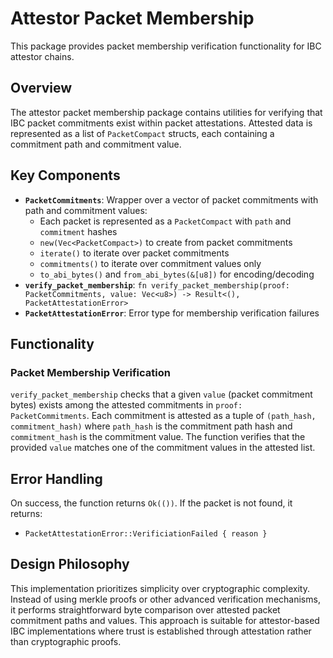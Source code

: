 # Attestor Packet Membership

This package provides packet membership verification functionality for IBC attestor chains.

## Overview

The attestor packet membership package contains utilities for verifying that IBC packet commitments exist within packet attestations. Attested data is represented as a list of `PacketCompact` structs, each containing a commitment path and commitment value.

## Key Components

- **`PacketCommitments`**: Wrapper over a vector of packet commitments with path and commitment values:
  - Each packet is represented as a `PacketCompact` with `path` and `commitment` hashes
  - `new(Vec<PacketCompact>)` to create from packet commitments
  - `iterate()` to iterate over packet commitments
  - `commitments()` to iterate over commitment values only
  - `to_abi_bytes()` and `from_abi_bytes(&[u8])` for encoding/decoding
- **`verify_packet_membership`**: `fn verify_packet_membership(proof: PacketCommitments, value: Vec<u8>) -> Result<(), PacketAttestationError>`
- **`PacketAttestationError`**: Error type for membership verification failures

## Functionality

### Packet Membership Verification

`verify_packet_membership` checks that a given `value` (packet commitment bytes) exists among the attested commitments in `proof: PacketCommitments`. Each commitment is attested as a tuple of `(path_hash, commitment_hash)` where `path_hash` is the commitment path hash and `commitment_hash` is the commitment value. The function verifies that the provided `value` matches one of the commitment values in the attested list.

## Error Handling

On success, the function returns `Ok(())`. If the packet is not found, it returns:

- `PacketAttestationError::VerificiationFailed { reason }`

## Design Philosophy

This implementation prioritizes simplicity over cryptographic complexity. Instead of using merkle proofs or other advanced verification mechanisms, it performs straightforward byte comparison over attested packet commitment paths and values. This approach is suitable for attestor-based IBC implementations where trust is established through attestation rather than cryptographic proofs.
